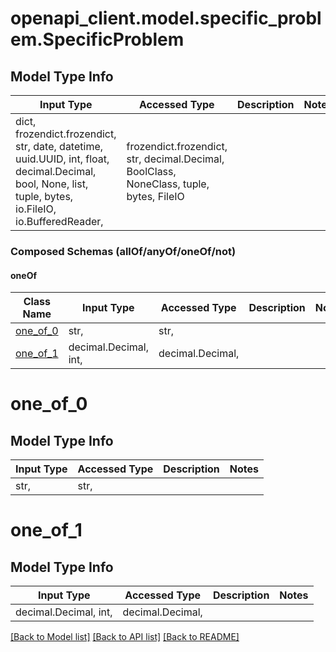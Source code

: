 # openapi_client.model.specific_problem.SpecificProblem

## Model Type Info
Input Type | Accessed Type | Description | Notes
------------ | ------------- | ------------- | -------------
dict, frozendict.frozendict, str, date, datetime, uuid.UUID, int, float, decimal.Decimal, bool, None, list, tuple, bytes, io.FileIO, io.BufferedReader,  | frozendict.frozendict, str, decimal.Decimal, BoolClass, NoneClass, tuple, bytes, FileIO |  | 

### Composed Schemas (allOf/anyOf/oneOf/not)
#### oneOf
Class Name | Input Type | Accessed Type | Description | Notes
------------- | ------------- | ------------- | ------------- | -------------
[one_of_0](#one_of_0) | str,  | str,  |  | 
[one_of_1](#one_of_1) | decimal.Decimal, int,  | decimal.Decimal,  |  | 

# one_of_0

## Model Type Info
Input Type | Accessed Type | Description | Notes
------------ | ------------- | ------------- | -------------
str,  | str,  |  | 

# one_of_1

## Model Type Info
Input Type | Accessed Type | Description | Notes
------------ | ------------- | ------------- | -------------
decimal.Decimal, int,  | decimal.Decimal,  |  | 

[[Back to Model list]](../../README.md#documentation-for-models) [[Back to API list]](../../README.md#documentation-for-api-endpoints) [[Back to README]](../../README.md)

